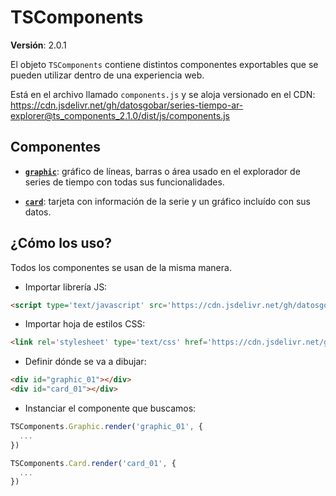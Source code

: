 # TSComponents

**Versión**: 2.0.1

El objeto `TSComponents` contiene distintos componentes exportables que se pueden utilizar dentro de una experiencia web.

Está en el archivo llamado `components.js` y se aloja versionado en el CDN: https://cdn.jsdelivr.net/gh/datosgobar/series-tiempo-ar-explorer@ts_components_2.1.0/dist/js/components.js

## Componentes

* **[`graphic`](./ts-components/graphic.md)**: gráfico de líneas, barras o área usado en el explorador de series de tiempo con todas sus funcionalidades.

* **[`card`](./ts-components/card.md)**: tarjeta con información de la serie y un gráfico incluído con sus datos.

## ¿Cómo los uso?

Todos los componentes se usan de la misma manera.

* Importar librería JS:

```html
<script type='text/javascript' src='https://cdn.jsdelivr.net/gh/datosgobar/series-tiempo-ar-explorer@ts_components_2.1.0/dist/js/components.js'></script>
```

* Importar hoja de estilos CSS:

```html
<link rel='stylesheet' type='text/css' href='https://cdn.jsdelivr.net/gh/datosgobar/series-tiempo-ar-explorer@ts_components_2.1.0/dist/css/components.css'/>
```

* Definir dónde se va a dibujar:

```html
<div id="graphic_01"></div>
<div id="card_01"></div>
```

* Instanciar el componente que buscamos:

```js
TSComponents.Graphic.render('graphic_01', {
  ...
})
```

```js
TSComponents.Card.render('card_01', {
  ...
})
```
